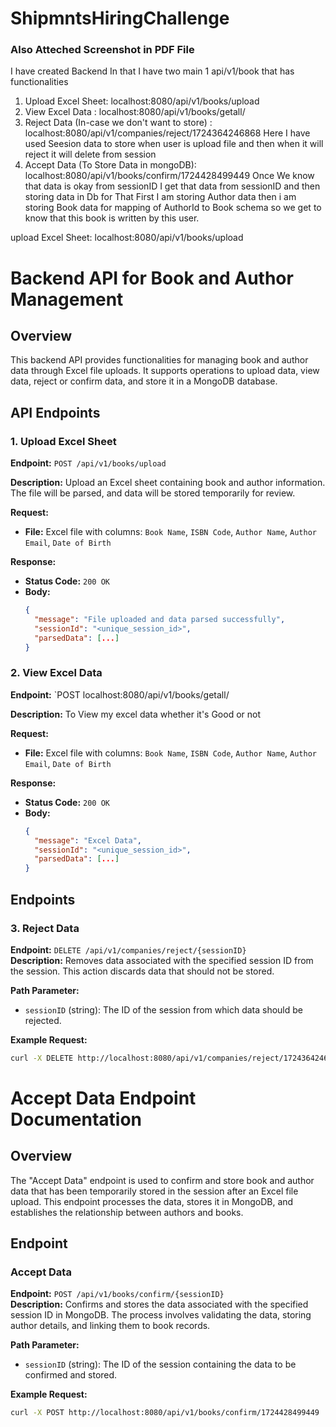 # ShipmntsHiringChallenge

### Also Atteched Screenshot in PDF File
I have created Backend In that I have two main 1 api/v1/book that has functionalities

1. Upload Excel Sheet: localhost:8080/api/v1/books/upload
2. View Excel Data : localhost:8080/api/v1/books/getall/
3. Reject Data (In-case we don't want to store) : localhost:8080/api/v1/companies/reject/1724364246868
   Here I have used Seesion data to store when user is upload file and then when it will reject it will delete from session
4. Accept Data (To Store Data in mongoDB): localhost:8080/api/v1/books/confirm/1724428499449
   Once We know that data is okay from sessionID I get that data from sessionID and then storing data in Db for That First I am storing Author data then i am storing Book data for mapping of AuthorId to Book schema so we get to know that this book is written by this user.

upload Excel Sheet: localhost:8080/api/v1/books/upload

# Backend API for Book and Author Management

## Overview

This backend API provides functionalities for managing book and author data through Excel file uploads. It supports operations to upload data, view data, reject or confirm data, and store it in a MongoDB database.

## API Endpoints

### 1. Upload Excel Sheet

**Endpoint:** `POST /api/v1/books/upload`

**Description:** Upload an Excel sheet containing book and author information. The file will be parsed, and data will be stored temporarily for review.

**Request:**

- **File:** Excel file with columns: `Book Name`, `ISBN Code`, `Author Name`, `Author Email`, `Date of Birth`

**Response:**

- **Status Code:** `200 OK`
- **Body:**
  ```json
  {
    "message": "File uploaded and data parsed successfully",
    "sessionId": "<unique_session_id>",
    "parsedData": [...]
  }
  ```

### 2. View Excel Data

**Endpoint:** `POST localhost:8080/api/v1/books/getall/

**Description:** To View my excel data whether it's Good or not

**Request:**

- **File:** Excel file with columns: `Book Name`, `ISBN Code`, `Author Name`, `Author Email`, `Date of Birth`

**Response:**

- **Status Code:** `200 OK`
- **Body:**
  ```json
  {
    "message": "Excel Data",
    "sessionId": "<unique_session_id>",
    "parsedData": [...]
  }
  ```

## Endpoints

### 3. Reject Data

**Endpoint:** `DELETE /api/v1/companies/reject/{sessionID}`  
**Description:** Removes data associated with the specified session ID from the session. This action discards data that should not be stored.

**Path Parameter:**

- `sessionID` (string): The ID of the session from which data should be rejected.

**Example Request:**

```bash
curl -X DELETE http://localhost:8080/api/v1/companies/reject/1724364246868
```

# Accept Data Endpoint Documentation

## Overview

The "Accept Data" endpoint is used to confirm and store book and author data that has been temporarily stored in the session after an Excel file upload. This endpoint processes the data, stores it in MongoDB, and establishes the relationship between authors and books.

## Endpoint

### Accept Data

**Endpoint:** `POST /api/v1/books/confirm/{sessionID}`  
**Description:** Confirms and stores the data associated with the specified session ID in MongoDB. The process involves validating the data, storing author details, and linking them to book records.

**Path Parameter:**

- `sessionID` (string): The ID of the session containing the data to be confirmed and stored.

**Example Request:**

```bash
curl -X POST http://localhost:8080/api/v1/books/confirm/1724428499449
```
